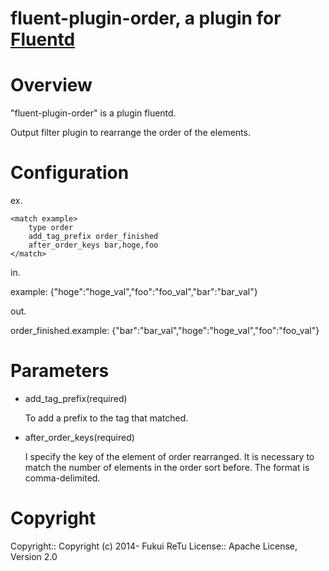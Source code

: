 # fluent-plugin-order, a plugin for [Fluentd](http://fluentd.org)
# Overview

"fluent-plugin-order" is a plugin fluentd.

Output filter plugin to rearrange the order of the elements.

# Configuration
ex.

    <match example>
        type order
        add_tag_prefix order_finished
        after_order_keys bar,hoge,foo
    </match>

in.

example: {"hoge":"hoge_val","foo":"foo_val","bar":"bar_val"}

out.

order_finished.example: {"bar":"bar_val","hoge":"hoge_val","foo":"foo_val"}


# Parameters

* add_tag_prefix(required)

    To add a prefix to the tag that matched.

* after_order_keys(required)

    I specify the key of the element of order rearranged. It is necessary to match the number of elements in the order sort before. The format is comma-delimited.


# Copyright
Copyright:: Copyright (c) 2014- Fukui ReTu License:: Apache License, Version 2.0
